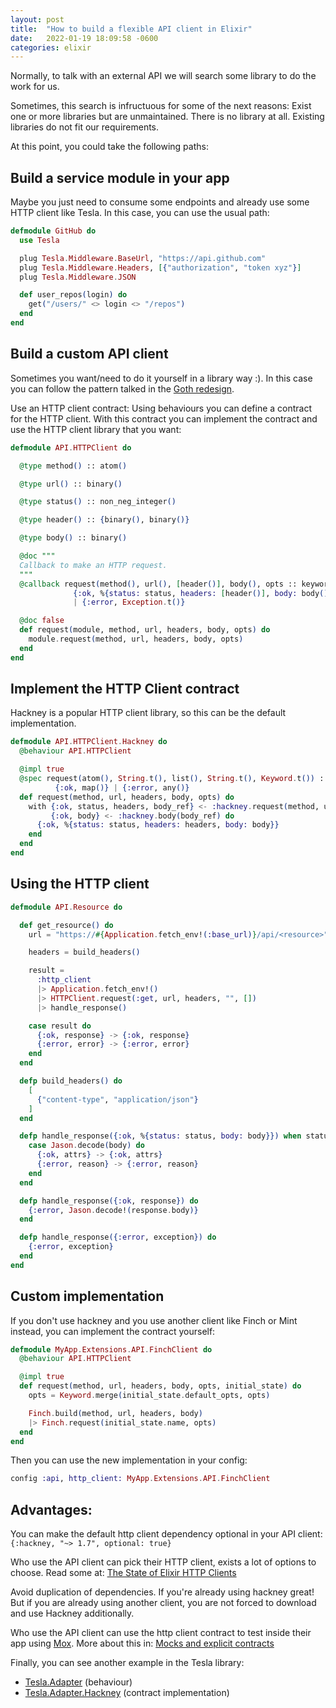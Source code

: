```yaml
---
layout: post
title:  "How to build a flexible API client in Elixir"
date:   2022-01-19 18:09:58 -0600
categories: elixir
---
```


Normally, to talk with an external API we will search some library to do the work for us.

Sometimes, this search is infructuous for some of the next reasons:
Exist one or more libraries but are unmaintained.
There is no library at all.
Existing libraries do not fit our requirements.

At this point, you could take the following paths:

## Build a service module in your app
Maybe you just need to consume some endpoints and already use some HTTP client like Tesla. In this case, you can use the usual path:

```elixir
defmodule GitHub do
  use Tesla

  plug Tesla.Middleware.BaseUrl, "https://api.github.com"
  plug Tesla.Middleware.Headers, [{"authorization", "token xyz"}]
  plug Tesla.Middleware.JSON

  def user_repos(login) do
    get("/users/" <> login <> "/repos")
  end
end
```

## Build a custom API client

Sometimes you want/need to do it yourself in a library way :). In this case you can follow the pattern talked in the [Goth redesign](https://dashbit.co/blog/goth-redesign).

Use an HTTP client contract:
Using behaviours you can define a contract for the HTTP client. With this contract you can implement the contract and use the HTTP client library that you want:

```elixir
defmodule API.HTTPClient do

  @type method() :: atom()

  @type url() :: binary()

  @type status() :: non_neg_integer()

  @type header() :: {binary(), binary()}

  @type body() :: binary()

  @doc """
  Callback to make an HTTP request.
  """
  @callback request(method(), url(), [header()], body(), opts :: keyword()) ::
              {:ok, %{status: status, headers: [header()], body: body()}}
              | {:error, Exception.t()}

  @doc false
  def request(module, method, url, headers, body, opts) do
    module.request(method, url, headers, body, opts)
  end
end
```

## Implement the HTTP Client contract

Hackney is a popular HTTP client library, so this can be the default implementation.

```elixir
defmodule API.HTTPClient.Hackney do
  @behaviour API.HTTPClient

  @impl true
  @spec request(atom(), String.t(), list(), String.t(), Keyword.t()) ::
          {:ok, map()} | {:error, any()}
  def request(method, url, headers, body, opts) do
    with {:ok, status, headers, body_ref} <- :hackney.request(method, url, headers, body, opts),
         {:ok, body} <- :hackney.body(body_ref) do
      {:ok, %{status: status, headers: headers, body: body}}
    end
  end
end
```

## Using the HTTP client

```elixir
defmodule API.Resource do

  def get_resource() do
    url = "https://#{Application.fetch_env!(:base_url)}/api/<resource>"

    headers = build_headers()

    result =
      :http_client
      |> Application.fetch_env!()
      |> HTTPClient.request(:get, url, headers, "", [])
      |> handle_response()

    case result do
      {:ok, response} -> {:ok, response}
      {:error, error} -> {:error, error}
    end
  end

  defp build_headers() do
    [
      {"content-type", "application/json"}
    ]
  end

  defp handle_response({:ok, %{status: status, body: body}}) when status in [200, 201] do
    case Jason.decode(body) do
      {:ok, attrs} -> {:ok, attrs}
      {:error, reason} -> {:error, reason}
    end
  end

  defp handle_response({:ok, response}) do
    {:error, Jason.decode!(response.body)}
  end

  defp handle_response({:error, exception}) do
    {:error, exception}
  end
end
```

## Custom implementation

If you don't use hackney and you use another client like Finch or Mint instead, you can implement the contract yourself:

```elixir
defmodule MyApp.Extensions.API.FinchClient do
  @behaviour API.HTTPClient

  @impl true
  def request(method, url, headers, body, opts, initial_state) do
    opts = Keyword.merge(initial_state.default_opts, opts)

    Finch.build(method, url, headers, body)
    |> Finch.request(initial_state.name, opts)
  end
end
```

Then you can use the new implementation in your config:

```elixir
config :api, http_client: MyApp.Extensions.API.FinchClient
```



## Advantages:

You can make the default http client dependency optional in your API client: `{:hackney, "~> 1.7", optional: true}`

Who use the API client can pick their HTTP client, exists a lot of options to choose. Read some at: [The State of Elixir HTTP Clients](https://blog.appsignal.com/2020/07/28/the-state-of-elixir-http-clients.html)

Avoid duplication of dependencies. If you're already using hackney great! But if you are already using another client, you are not forced to download and use Hackney additionally.

Who use the API client can use the http client contract to test inside their app using [Mox](https://github.com/dashbitco/mox). More about this in: [Mocks and explicit contracts](http://blog.plataformatec.com.br/2015/10/mocks-and-explicit-contracts/)


Finally, you can see another example in the Tesla library:
- [Tesla.Adapter](https://github.com/teamon/tesla/blob/c1e0f2d031eb87a207db33333b8d4afc58384e87/lib/tesla.ex#L127) (behaviour)
- [Tesla.Adapter.Hackney](https://github.com/teamon/tesla/blob/master/lib/tesla/adapter/hackney.ex) (contract implementation)
